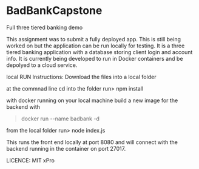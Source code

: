 # BadBankCapstone
Full three tiered banking demo

This assignment was to submit a fully deployed app. This is still being worked on but the application can be run locally for testing.
It is a three tiered banking application with a database storing client login and account info.
It is currently being developed to run in Docker containers and be depolyed to a cloud service.

local RUN Instructions:
Download the files into a local folder

at the commnad line cd into the folder
run> npm install

with docker running on your local machine build a new image for the backend with
   >docker run --name badbank -d

from the local folder run> node index.js

This runs the front end locally at port 8080 and will connect with the backend running in the container on port 27017.

LICENCE: MIT xPro
